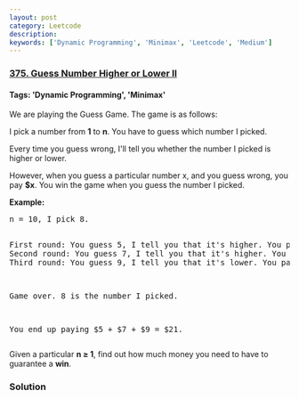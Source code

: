 ```yaml
---
layout: post
category: Leetcode
description: 
keywords: ['Dynamic Programming', 'Minimax', 'Leetcode', 'Medium']
---
```

### [375. Guess Number Higher or Lower II](https://leetcode.com/problems/guess-number-higher-or-lower-ii)

#### Tags: 'Dynamic Programming', 'Minimax'

<div class="content__u3I1 question-content__JfgR"><div><p>We are playing the Guess Game. The game is as follows:</p>
<p>I pick a number from <strong>1</strong> to <strong>n</strong>. You have to guess which number I picked.</p>
<p>Every time you guess wrong, I'll tell you whether the number I picked is higher or lower.</p>
<p>However, when you guess a particular number x, and you guess wrong, you pay <b>$x</b>. You win the game when you guess the number I picked.</p>
<p><b>Example:</b></p>
<pre>n = 10, I pick 8.

First round:  You guess 5, I tell you that it's higher. You pay $5.
Second round: You guess 7, I tell you that it's higher. You pay $7.
Third round:  You guess 9, I tell you that it's lower. You pay $9.

Game over. 8 is the number I picked.

You end up paying $5 + $7 + $9 = $21.
</pre>
<p>Given a particular <strong>n ≥ 1</strong>, find out how much money you need to have to guarantee a <b>win</b>.</p></div></div>

### Solution
